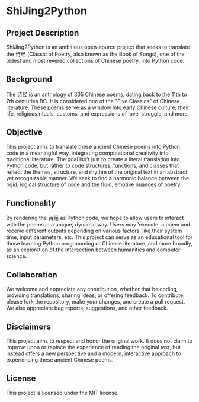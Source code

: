 # ShiJing2Python
## Project Description
ShiJing2Python is an ambitious open-source project that seeks to translate the 诗经 (Classic of Poetry, also known as the Book of Songs), one of the oldest and most revered collections of Chinese poetry, into Python code.

## Background
The 诗经 is an anthology of 305 Chinese poems, dating back to the 11th to 7th centuries BC. It is considered one of the "Five Classics" of Chinese literature. These poems serve as a window into early Chinese culture, their life, religious rituals, customs, and expressions of love, struggle, and more.

## Objective
This project aims to translate these ancient Chinese poems into Python code in a meaningful way, integrating computational creativity into traditional literature. The goal isn't just to create a literal translation into Python code, but rather to code structures, functions, and classes that reflect the themes, structure, and rhythm of the original text in an abstract yet recognizable manner. We seek to find a harmonic balance between the rigid, logical structure of code and the fluid, emotive nuances of poetry.

## Functionality
By rendering the 诗经 as Python code, we hope to allow users to interact with the poems in a unique, dynamic way. Users may 'execute' a poem and receive different outputs depending on various factors, like their system time, input parameters, etc. This project can serve as an educational tool for those learning Python programming or Chinese literature, and more broadly, as an exploration of the intersection between humanities and computer science.

## Collaboration
We welcome and appreciate any contribution, whether that be coding, providing translations, sharing ideas, or offering feedback. To contribute, please fork the repository, make your changes, and create a pull request. We also appreciate bug reports, suggestions, and other feedback.

## Disclaimers
This project aims to respect and honor the original work. It does not claim to improve upon or replace the experience of reading the original text, but instead offers a new perspective and a modern, interactive approach to experiencing these ancient Chinese poems.

## License
This project is licensed under the MIT license.
